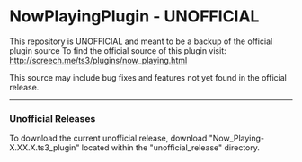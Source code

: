 # NowPlayingPlugin - UNOFFICIAL

This repository is UNOFFICIAL and meant to be a backup of the official plugin source
To find the official source of this plugin visit: http://screech.me/ts3/plugins/now_playing.html

This source may include bug fixes and features not yet found in the official release.

---

### Unofficial Releases
To download the current unofficial release, download "Now_Playing-X.XX.X.ts3_plugin" located within the "unofficial_release" directory.
